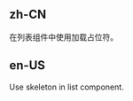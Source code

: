## zh-CN

在列表组件中使用加载占位符。

## en-US

Use skeleton in list component.

<style>
.skeleton-demo {
  border: 1px solid #f4f4f4;
}
</style>
